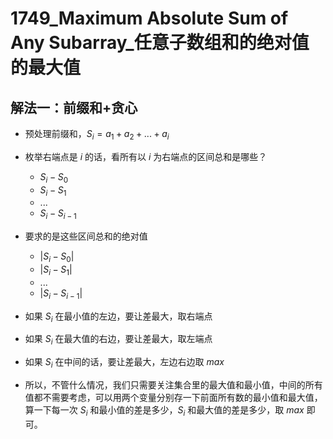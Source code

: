 # 1749_Maximum Absolute Sum of Any Subarray_任意子数组和的绝对值的最大值

## 解法一：前缀和+贪心

- 预处理前缀和，$S_{i} = a_{1} + a_{2} + ... + a_{i}$
- 枚举右端点是 $i$ 的话，看所有以 $i$ 为右端点的区间总和是哪些？
  - $S_{i} - S_{0}$
  - $S_{i} - S_{1}$
  - ...
  - $S_{i} - S_{i-1}$

- 要求的是这些区间总和的绝对值
  - $|S_{i} - S_{0}|$
  - $|S_{i} - S_{1}|$
  - ...
  - $|S_{i} - S_{i-1}|$

- 如果 $S_{i}$ 在最小值的左边，要让差最大，取右端点
- 如果 $S_{i}$ 在最大值的右边，要让差最大，取左端点
- 如果 $S_{i}$ 在中间的话，要让差最大，左边右边取 $max$

- 所以，不管什么情况，我们只需要关注集合里的最大值和最小值，中间的所有值都不需要考虑，可以用两个变量分别存一下前面所有数的最小值和最大值，算一下每一次 $S_{i}$ 和最小值的差是多少，$S_{i}$ 和最大值的差是多少，取 $max$ 即可。

